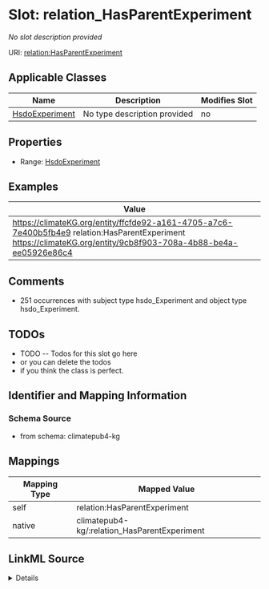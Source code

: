 

# Slot: relation_HasParentExperiment


_No slot description provided_





URI: [relation:HasParentExperiment](http://relation.org/HasParentExperiment)



<!-- no inheritance hierarchy -->





## Applicable Classes

| Name | Description | Modifies Slot |
| --- | --- | --- |
| [HsdoExperiment](../classes/HsdoExperiment.md) | No type description provided |  no  |







## Properties

* Range: [HsdoExperiment](../classes/HsdoExperiment.md)






## Examples

| Value |
| --- |
| https://climateKG.org/entity/ffcfde92-a161-4705-a7c6-7e400b5fb4e9 relation:HasParentExperiment https://climateKG.org/entity/9cb8f903-708a-4b88-be4a-ee05926e86c4 |

## Comments

* 251 occurrences with subject type hsdo_Experiment and object type hsdo_Experiment.

## TODOs

* TODO -- Todos for this slot go here
* or you can delete the todos
* if you think the class is perfect.

## Identifier and Mapping Information







### Schema Source


* from schema: climatepub4-kg




## Mappings

| Mapping Type | Mapped Value |
| ---  | ---  |
| self | relation:HasParentExperiment |
| native | climatepub4-kg/:relation_HasParentExperiment |




## LinkML Source

<details>
```yaml
name: relation_HasParentExperiment
description: No slot description provided
todos:
- TODO -- Todos for this slot go here
- or you can delete the todos
- if you think the class is perfect.
comments:
- 251 occurrences with subject type hsdo_Experiment and object type hsdo_Experiment.
examples:
- value: https://climateKG.org/entity/ffcfde92-a161-4705-a7c6-7e400b5fb4e9 relation:HasParentExperiment
    https://climateKG.org/entity/9cb8f903-708a-4b88-be4a-ee05926e86c4
from_schema: climatepub4-kg
rank: 1000
slot_uri: relation:HasParentExperiment
alias: relation_HasParentExperiment
domain_of:
- hsdo_Experiment
range: hsdo_Experiment

```
</details>